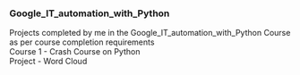 ### Google_IT_automation_with_Python
Projects completed by me in the Google_IT_automation_with_Python Course as per course completion requirements  
Course 1 - Crash Course on Python  
Project - Word Cloud  

